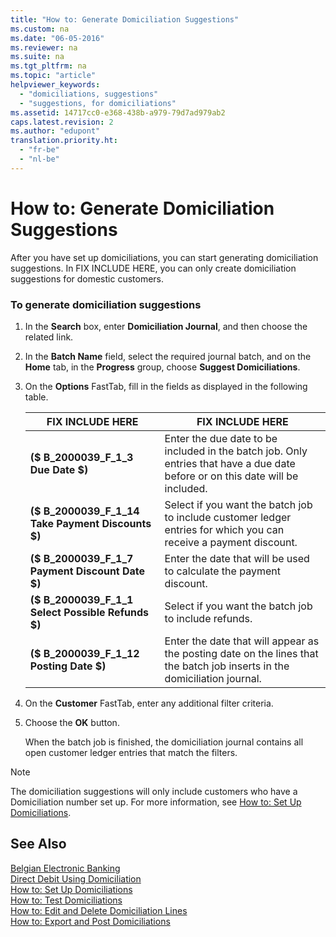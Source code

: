 ```yaml
---
title: "How to: Generate Domiciliation Suggestions"
ms.custom: na
ms.date: "06-05-2016"
ms.reviewer: na
ms.suite: na
ms.tgt_pltfrm: na
ms.topic: "article"
helpviewer_keywords: 
  - "domiciliations, suggestions"
  - "suggestions, for domiciliations"
ms.assetid: 14717cc0-e368-438b-a979-79d7ad979ab2
caps.latest.revision: 2
ms.author: "edupont"
translation.priority.ht: 
  - "fr-be"
  - "nl-be"
---
```

# How to: Generate Domiciliation Suggestions
After you have set up domiciliations, you can start generating domiciliation suggestions. In FIX INCLUDE HERE<!--[!INCLUDE[navnow](../../ApplicationDesign/includes/navnow_md.md)] -->, you can only create domiciliation suggestions for domestic customers.  
  
### To generate domiciliation suggestions  
  
1.  In the **Search** box, enter **Domiciliation Journal**, and then choose the related link.  
  
2.  In the **Batch Name** field, select the required journal batch, and on the **Home** tab, in the **Progress** group, choose **Suggest Domiciliations**.  
  
3.  On the **Options** FastTab, fill in the fields as displayed in the following table.  
  
    |FIX INCLUDE HERE<!--[!INCLUDE[bp_tablefield](../../ApplicationDesign/includes/bp_tablefield_md.md)] -->|FIX INCLUDE HERE<!--[!INCLUDE[bp_tabledescription](../../ApplicationDesign/includes/bp_tabledescription_md.md)] -->|  
    |---------------------------------|---------------------------------------|  
    |**\($ B\_2000039\_F\_1\_3 Due Date $\)**|Enter the due date to be included in the batch job. Only entries that have a due date before or on this date will be included.|  
    |**\($ B\_2000039\_F\_1\_14 Take Payment Discounts $\)**|Select if you want the batch job to include customer ledger entries for which you can receive a payment discount.|  
    |**\($ B\_2000039\_F\_1\_7 Payment Discount Date $\)**|Enter the date that will be used to calculate the payment discount.|  
    |**\($ B\_2000039\_F\_1\_1 Select Possible Refunds $\)**|Select if you want the batch job to include refunds.|  
    |**\($ B\_2000039\_F\_1\_12 Posting Date $\)**|Enter the date that will appear as the posting date on the lines that the batch job inserts in the domiciliation journal.|  
  
4.  On the **Customer** FastTab, enter any additional filter criteria.  
  
5.  Choose the **OK** button.  
  
     When the batch job is finished, the domiciliation journal contains all open customer ledger entries that match the filters.  
  
> [!NOTE]  
>  The domiciliation suggestions will only include customers who have a Domiciliation number set up. For more information, see [How to: Set Up Domiciliations](../../LocalFunctionalityForMicrosoftDynamicsNav2016/Belgium/how-to-set-up-domiciliations.md).  
  
## See Also  
 [Belgian Electronic Banking](../../LocalFunctionalityForMicrosoftDynamicsNav2016/Belgium/belgian-electronic-banking.md)   
 [Direct Debit Using Domiciliation](../../LocalFunctionalityForMicrosoftDynamicsNav2016/Belgium/direct-debit-using-domiciliation.md)   
 [How to: Set Up Domiciliations](../../LocalFunctionalityForMicrosoftDynamicsNav2016/Belgium/how-to-set-up-domiciliations.md)   
 [How to: Test Domiciliations](../../LocalFunctionalityForMicrosoftDynamicsNav2016/Belgium/how-to-test-domiciliations.md)   
 [How to: Edit and Delete Domiciliation Lines](../../LocalFunctionalityForMicrosoftDynamicsNav2016/Belgium/how-to-edit-and-delete-domiciliation-lines.md)   
 [How to: Export and Post Domiciliations](../../LocalFunctionalityForMicrosoftDynamicsNav2016/Belgium/how-to-export-and-post-domiciliations.md)